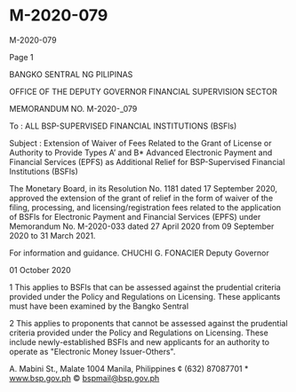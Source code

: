 # M-2020-079

M-2020-079

Page 1

BANGKO SENTRAL NG PILIPINAS

OFFICE OF THE DEPUTY GOVERNOR FINANCIAL SUPERVISION SECTOR

MEMORANDUM NO. M-2020-_079

To : ALL BSP-SUPERVISED FINANCIAL INSTITUTIONS (BSFls)

Subject : Extension of Waiver of Fees Related to the Grant of License or Authority to Provide Types A’ and B* Advanced Electronic Payment and Financial Services (EPFS) as Additional Relief for BSP-Supervised Financial Institutions (BSFls)

The Monetary Board, in its Resolution No. 1181 dated 17 September 2020, approved the extension of the grant of relief in the form of waiver of the filing, processing, and licensing/registration fees related to the application of BSFls for Electronic Payment and Financial Services (EPFS) under Memorandum No. M-2020-033 dated 27 April 2020 from 09 September 2020 to 31 March 2021.

For information and guidance.  CHUCHI G. FONACIER Deputy Governor

01 October 2020

1 This applies to BSFls that can be assessed against the prudential criteria provided under the Policy and Regulations on Licensing. These applicants must have been examined by the Bangko Sentral

2 This applies to proponents that cannot be assessed against the prudential criteria provided under the Policy and Regulations on Licensing. These include newly-established BSFls and new applicants for an authority to operate as "Electronic Money Issuer-Others".

A. Mabini St., Malate 1004 Manila, Philippines ¢ (632) 87087701 * www.bsp.gov.ph © bspmail@bsp.gov.ph